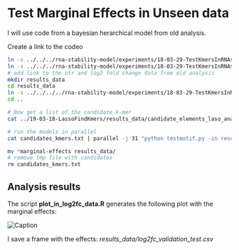 # Test Marginal Effects in Unseen data

I will use code from a bayesian herarchical model from old analysis.

Create a link to the codeo

```bash
ln -s ../../../rna-stability-model/experiments/18-03-29-TestKmersInRNAseqData/src/testmotifeffect/ testmotifeffect
ln -s ../../../rna-stability-model/experiments/18-03-29-TestKmersInRNAseqData/src/testmotif.py testmotif.py
# add link to the utr and log2 fold change data from old analysis
mkdir results_data
cd results_data
ln -s ../../../../rna-stability-model/experiments/18-03-29-TestKmersInRNAseqData/results/rnasamples_and_utrs.csv rnasamples_and_utrs.csv
cd ..

# Now get a list of the candidate k-mer
cat ../19-03-18-LassoFindKmers/results_data/candidate_elements_laso_analysis.csv  | cut -d',' -f3 | grep -E -v '(PL|vars)' | sort | uniq >candidates_kmers.txt

# run the models in parallel
cat candidates_kmers.txt | parallel -j 31 "python testmotif.py -in results_data/rnasamples_and_utrs.csv -m {}  -out {}-marginal-effects"

mv *marginal-effects results_data/
# remove tmp file with candidates
rm candidates_kmers.txt
```

## Analysis results

The script **plot_in_log2fc_data.R** generates the following plot with the marginal effects:

![Caption](figures/log2fc_val_data_candidates.png)

I save a frame with the effects: *results_data/log2fc_validation_test.csv*
